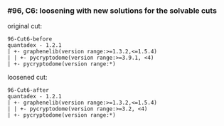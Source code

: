 ### #96, C6: loosening with new solutions for the solvable cuts
original cut:

```
96-Cut6-before
quantadex - 1.2.1
| +- graphenelib(version range:>=1.3.2,<=1.5.4)
| | +- pycryptodome(version range:>=3.9.1, <4)
| +- pycryptodome(version range:*)
```




loosened cut:
```
96-Cut6-after
quantadex - 1.2.1
| +- graphenelib(version range:>=1.3.2,<=1.5.4)
| | +- pycryptodome(version range:>=3.2, <4)
| +- pycryptodome(version range:*)
```


